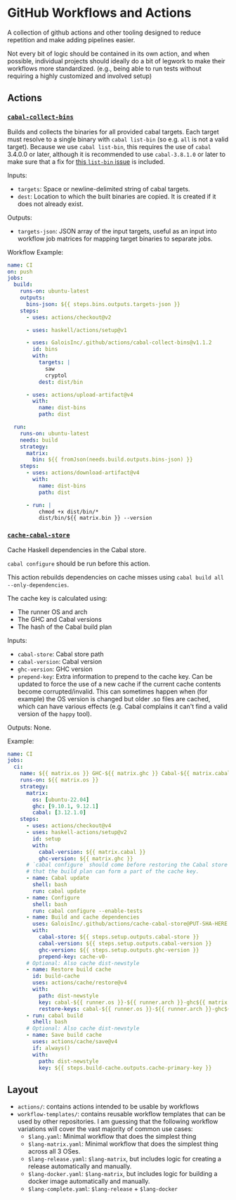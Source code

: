 # GitHub Workflows and Actions

A collection of github actions and other tooling designed to reduce repetition
and make adding pipelines easier.

Not every bit of logic should be contained in its own action, and when possible,
individual projects should ideally do a bit of legwork to make their workflows
more standardized. (e.g., being able to run tests without requiring a highly
customized and involved setup)

## Actions

### [`cabal-collect-bins`](./actions/cabal-collect-bins/action.yml)

Builds and collects the binaries for all provided cabal targets. Each target
must resolve to a single binary with `cabal list-bin` (so e.g. `all` is not
a valid target). Because we use `cabal list-bin`, this requires the use of
`cabal` 3.4.0.0 or later, although it is recommended to use `cabal-3.8.1.0`
or later to make sure that a fix for
[this `list-bin` issue](https://github.com/haskell/cabal/issues/7679)
is included.

Inputs:
- `targets`: Space or newline-delimited string of cabal targets.
- `dest`: Location to which the built binaries are copied. It is created if it
  does not already exist.

Outputs:
- `targets-json`: JSON array of the input targets, useful as an input into
  workflow job matrices for mapping target binaries to separate jobs.

Workflow Example:

```yml
name: CI
on: push
jobs:
  build:
    runs-on: ubuntu-latest
    outputs:
      bins-json: ${{ steps.bins.outputs.targets-json }}
    steps:
      - uses: actions/checkout@v2

      - uses: haskell/actions/setup@v1

      - uses: GaloisInc/.github/actions/cabal-collect-bins@v1.1.2
        id: bins
        with:
          targets: |
            saw
            cryptol
          dest: dist/bin

      - uses: actions/upload-artifact@v4
        with:
          name: dist-bins
          path: dist

  run:
    runs-on: ubuntu-latest
    needs: build
    strategy:
      matrix:
        bin: ${{ fromJson(needs.build.outputs.bins-json) }}
    steps:
      - uses: actions/download-artifact@v4
        with:
          name: dist-bins
          path: dist

      - run: |
          chmod +x dist/bin/*
          dist/bin/${{ matrix.bin }} --version
```

### [`cache-cabal-store`](./actions/cache-cabal-store/action.yml)

Cache Haskell dependencies in the Cabal store.

`cabal configure` should be run before this action.

This action rebuilds dependencies on cache misses using `cabal build all --only-dependencies`.

The cache key is calculated using:

- The runner OS and arch
- The GHC and Cabal versions
- The hash of the Cabal build plan

Inputs:

- `cabal-store`: Cabal store path
- `cabal-version`: Cabal version
- `ghc-version`: GHC version
- `prepend-key`: Extra information to prepend to the cache key. Can be
  updated to force the use of a new cache if the current cache contents become
  corrupted/invalid. This can sometimes happen when (for example) the OS version
  is changed but older .so files are cached, which can have various effects
  (e.g. Cabal complains it can't find a valid version of the `happy` tool).

Outputs: None.

Example:

```yml
name: CI
jobs:
  ci:
    name: ${{ matrix.os }} GHC-${{ matrix.ghc }} Cabal-${{ matrix.cabal }}
    runs-on: ${{ matrix.os }}
    strategy:
      matrix:
        os: [ubuntu-22.04]
        ghc: [9.10.1, 9.12.1]
        cabal: [3.12.1.0]
    steps:
      - uses: actions/checkout@v4
      - uses: haskell-actions/setup@v2
        id: setup
        with:
          cabal-version: ${{ matrix.cabal }}
          ghc-version: ${{ matrix.ghc }}
      # `cabal configure` should come before restoring the Cabal store cache so
      # that the build plan can form a part of the cache key.
      - name: Cabal update
        shell: bash
        run: cabal update
      - name: Configure
        shell: bash
        run: cabal configure --enable-tests
      - name: Build and cache dependencies
        uses: GaloisInc/.github/actions/cache-cabal-store@PUT-SHA-HERE
        with:
          cabal-store: ${{ steps.setup.outputs.cabal-store }}
          cabal-version: ${{ steps.setup.outputs.cabal-version }}
          ghc-version: ${{ steps.setup.outputs.ghc-version }}
          prepend-key: cache-v0-
      # Optional: Also cache dist-newstyle
      - name: Restore build cache
        id: build-cache
        uses: actions/cache/restore@v4
        with:
          path: dist-newstyle
          key: cabal-${{ runner.os }}-${{ runner.arch }}-ghc${{ matrix.ghc }}-${{ github.ref }}
          restore-keys: cabal-${{ runner.os }}-${{ runner.arch }}-ghc${{ matrix.ghc }}-
      - run: cabal build
        shell: bash
      # Optional: Also cache dist-newstyle
      - name: Save build cache
        uses: actions/cache/save@v4
        if: always()
        with:
          path: dist-newstyle
          key: ${{ steps.build-cache.outputs.cache-primary-key }}
```

## Layout

- `actions/`: contains actions intended to be usable by workflows
- `workflow-templates/`: contains reusable workflow templates that can be used by other repositories.
  I am guessing that the following workflow variations will cover the vast majority of common use cases:
  - `$lang.yaml`: Minimal workflow that does the simplest thing
  - `$lang-matrix.yaml`: Minimal workflow that does the simplest thing across all 3 OSes.
  - `$lang-release.yaml`: `$lang-matrix`, but includes logic for creating a release automatically and manually.
  - `$lang-docker.yaml`: `$lang-matrix`, but includes logic for building a docker image automatically and manually.
  - `$lang-complete.yaml`: `$lang-release` + `$lang-docker`
